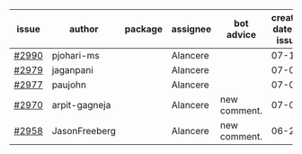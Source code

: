 | issue | author | package | assignee | bot advice | created date of issue | target release date | date from target |
| ------ | ------ | ------ | ------ | ------ | ------ | ------ | :-----: |
| [#2990](https://github.com/Azure/sdk-release-request/issues/2990) | pjohari-ms |  | Alancere |  | 07-12 | 07-25 |  |
| [#2979](https://github.com/Azure/sdk-release-request/issues/2979) | jaganpani |  | Alancere |  | 07-05 | 07-19 |  |
| [#2977](https://github.com/Azure/sdk-release-request/issues/2977) | paujohn |  | Alancere |  | 07-05 | 07-08 |  |
| [#2970](https://github.com/Azure/sdk-release-request/issues/2970) | arpit-gagneja |  | Alancere | new comment. | 07-04 | 09-30 |  |
| [#2958](https://github.com/Azure/sdk-release-request/issues/2958) | JasonFreeberg |  | Alancere | new comment. | 06-28 | 07-04 |  |
